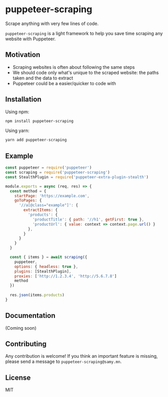 # puppeteer-scraping

Scrape anything with very few lines of code.

`puppeteer-scraping` is a light framework to help you save time scraping any website with Puppeteer.

## Motivation

- Scraping websites is often about following the same steps
- We should code only what's unique to the scraped website: the paths taken and the data to extract
- Puppeteer could be a easier/quicker to code with

## Installation

Using npm:

```bash
npm install puppeteer-scraping
```

Using yarn:

```bash
yarn add puppeteer-scraping
```

## Example

```javascript
const puppeteer = require('puppeteer')
const scraping = require('puppeteer-scraping')
const StealthPlugin = require('puppeteer-extra-plugin-stealth')

module.exports = async (req, res) => {  
  const method = {
    startPage: 'https://example.com',
    goToPages: {
      '//a[@class="example"]': {
        extractItems: {
          'products': {
            'productTitle': { path: '//h1', getFirst: true },
            'productUrl': { value: context => context.page.url() }
          },
        }
      }
    }
  }

  const { items } = await scraping({
    puppeteer,
    options: { headless: true },
    plugins: [StealthPlugin],
    proxies: ['http://1.2.3.4', 'http://5.6.7.8']
    method
  })
  
  res.json(items.products)
}
```

## Documentation

(Coming soon)

## Contributing

Any contribution is welcome! If you think an important feature is missing, please send a message to `puppeteer-scraping@samy.mn`.

## License

MIT